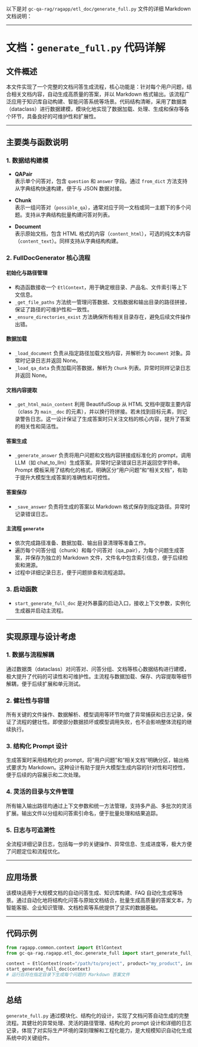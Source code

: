 以下是对 `gc-qa-rag/ragapp/etl_doc/generate_full.py` 文件的详细 Markdown 文档说明：

---

# 文档：`generate_full.py` 代码详解

## 文件概述

本文件实现了一个完整的文档问答生成流程，核心功能是：针对每个用户问题，结合相关文档内容，自动生成高质量的答案，并以 Markdown 格式输出。该流程广泛应用于知识库自动构建、智能问答系统等场景。代码结构清晰，采用了数据类（dataclass）进行数据建模，模块化地实现了数据加载、处理、生成和保存等各个环节，具备良好的可维护性和扩展性。

---

## 主要类与函数说明

### 1. 数据结构建模

-   **QAPair**  
    表示单个问答对，包含 `question` 和 `answer` 字段。通过 `from_dict` 方法支持从字典结构快速构建，便于与 JSON 数据对接。

-   **Chunk**  
    表示一组问答对（`possible_qa`），通常对应于同一文档或同一主题下的多个问题。支持从字典结构批量构建问答对列表。

-   **Document**  
    表示原始文档，包含 HTML 格式的内容（`content_html`），可选的纯文本内容（`content_text`）。同样支持从字典结构构建。

### 2. FullDocGenerator 核心流程

#### 初始化与路径管理

-   构造函数接收一个 `EtlContext`，用于确定根目录、产品名、文件索引等上下文信息。
-   `_get_file_paths` 方法统一管理问答数据、文档数据和输出目录的路径拼接，保证了路径的可维护性和一致性。
-   `_ensure_directories_exist` 方法确保所有相关目录存在，避免后续文件操作出错。

#### 数据加载

-   `_load_document` 负责从指定路径加载文档内容，并解析为 `Document` 对象。异常时记录日志并返回 None。
-   `_load_qa_data` 负责加载问答数据，解析为 `Chunk` 列表。异常时同样记录日志并返回 None。

#### 文档内容提取

-   `_get_html_main_content` 利用 BeautifulSoup 从 HTML 文档中提取主要内容（class 为 `main__doc` 的元素），并以换行符拼接。若未找到目标元素，则记录警告日志。这一设计保证了生成答案时只关注文档的核心内容，提升了答案的相关性和简洁性。

#### 答案生成

-   `_generate_answer` 负责将用户问题和文档内容拼接成标准化的 prompt，调用 LLM（如 chat_to_llm）生成答案。异常时记录错误日志并返回空字符串。Prompt 模板采用了结构化的格式，明确区分“用户问题”和“相关文档”，有助于提升大模型生成答案的准确性和可控性。

#### 答案保存

-   `_save_answer` 负责将生成的答案以 Markdown 格式保存到指定路径。异常时记录错误日志。

#### 主流程 `generate`

-   依次完成路径准备、数据加载、输出目录清理等准备工作。
-   遍历每个问答分组（chunk）和每个问答对（qa_pair），为每个问题生成答案，并保存为独立的 Markdown 文件，文件名中包含索引信息，便于后续检索和溯源。
-   过程中详细记录日志，便于问题排查和流程追踪。

### 3. 启动函数

-   `start_generate_full_doc` 是对外暴露的启动入口，接收上下文参数，实例化生成器并启动主流程。

---

## 实现原理与设计考虑

### 1. 数据与流程解耦

通过数据类（dataclass）对问答对、问答分组、文档等核心数据结构进行建模，极大提升了代码的可读性和可维护性。主流程与数据加载、保存、内容提取等细节解耦，便于后续扩展和单元测试。

### 2. 健壮性与容错

所有关键的文件操作、数据解析、模型调用等环节均做了异常捕获和日志记录，保证了流程的健壮性。即使部分数据损坏或模型调用失败，也不会影响整体流程的继续执行。

### 3. 结构化 Prompt 设计

生成答案时采用结构化的 prompt，将“用户问题”和“相关文档”明确分区，输出格式要求为 Markdown。这种设计有助于提升大模型生成内容的针对性和可控性，便于后续的内容展示和二次处理。

### 4. 灵活的目录与文件管理

所有输入输出路径均通过上下文参数和统一方法管理，支持多产品、多批次的灵活扩展。输出文件以分组和问答索引命名，便于批量处理和结果追踪。

### 5. 日志与可追溯性

全流程详细记录日志，包括每一步的关键操作、异常信息、生成进度等，极大方便了问题定位和流程优化。

---

## 应用场景

该模块适用于大规模文档的自动问答生成、知识库构建、FAQ 自动化生成等场景。通过自动化地将结构化问答与原始文档结合，批量生成高质量的答案文本，为智能客服、企业知识管理、文档检索等系统提供了坚实的数据基础。

---

## 代码示例

```python
from ragapp.common.context import EtlContext
from gc-qa-rag.ragapp.etl_doc.generate_full import start_generate_full_doc

context = EtlContext(root="/path/to/project", product="my_product", index="001")
start_generate_full_doc(context)
# 运行后将在指定目录下生成每个问题的 Markdown 答案文件
```

---

## 总结

`generate_full.py` 通过模块化、结构化的设计，实现了文档问答自动生成的完整流程。其健壮的异常处理、灵活的路径管理、结构化的 prompt 设计和详细的日志记录，体现了对实际生产环境的深刻理解和工程化能力，是大规模知识自动化生成系统中的关键组件。
